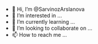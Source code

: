 - 👋 Hi, I’m @SarvinozArslanova
- 👀 I’m interested in ...
- 🌱 I’m currently learning ...
- 💞️ I’m looking to collaborate on ...
- 📫 How to reach me ...

<!---
SarvinozArslanova/SarvinozArslanova is a ✨ special ✨ repository because its `README.md` (this file) appears on your GitHub profile.
You can click the Preview link to take a look at your changes.
--->

